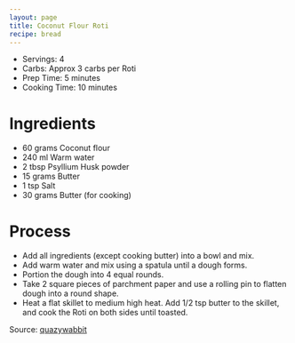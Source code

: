 ```yaml
---
layout: page
title: Coconut Flour Roti
recipe: bread
---
```


* Servings: 4
* Carbs: Approx 3 carbs per Roti
* Prep Time: 5 minutes
* Cooking Time: 10 minutes

# Ingredients
* 60 grams Coconut flour
* 240 ml Warm water
* 2 tbsp Psyllium Husk powder
* 15 grams Butter
* 1 tsp Salt
* 30 grams Butter (for cooking)

# Process
* Add all ingredients (except cooking butter) into a bowl and mix.
* Add warm water and mix using a spatula until a dough forms.
* Portion the dough into 4 equal rounds.
* Take 2 square pieces of parchment paper and use a rolling pin to flatten dough into a round shape.
* Heat a flat skillet to medium high heat. Add 1/2 tsp butter to the skillet, and cook the Roti on both sides until toasted.

Source: [quazywabbit](https://www.reddit.com/r/DesiKeto/comments/enxwjo/keto_butter_chicken_with_coconut_flour_rotis_my/fe6b6dk/)